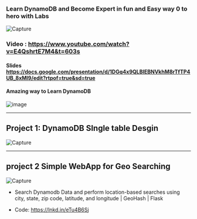 
### Learn DynamoDB and Become Expert in fun and Easy way 0 to hero with Labs  


![Capture](https://user-images.githubusercontent.com/39345855/191783401-e9e939e8-5475-456a-bc14-0bf1ed834bdd.PNG)

###  Video : https://www.youtube.com/watch?v=E4QshrtE7M4&t=603s

#### Slides https://docs.google.com/presentation/d/1DGq4x9QLBIEBNVkhM8rTfTP4UB_8xMl9/edit?rtpof=true&sd=true

#### Amazing way to Learn DynamoDB 
![image](https://user-images.githubusercontent.com/39345855/194881299-c74ffd8d-dcf4-4954-b000-e2af79d43a73.png)


------------------------------------------------------
## Project 1: DynamoDB SIngle table Desgin 

![Capture](https://user-images.githubusercontent.com/39345855/194767309-4708d00d-d57e-4630-ba0a-13a0b7d7ee34.PNG)

------------------------------------------------------


## project 2 Simple WebApp for Geo Searching 
![Capture](https://user-images.githubusercontent.com/39345855/194643735-00a3b32d-9d1e-47e0-aaff-df29ed3f44e4.PNG)


* Search Dynamodb Data and perform location-based searches using city, state, zip code, latitude, and longitude | GeoHash | Flask 

* Code: https://lnkd.in/eTu4B6Sj





